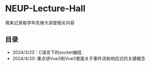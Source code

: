 # NEUP-Lecture-Hall
用来记录每学年先锋大讲堂相关内容
## 目录
- 2024/3/23：C语言下的socket编程
- 2024/4/20: 重点讲Vue3和Vue3里面关于事件流和响应式的关键概念